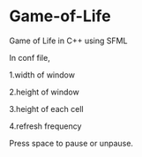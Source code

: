 # Game-of-Life

Game of Life in C++ using SFML

In conf file,

1.width of window

2.height of window

3.height of each cell

4.refresh frequency

Press space to pause or unpause.
